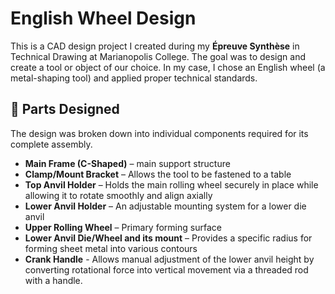 # English Wheel Design

This is a CAD design project I created during my **Épreuve Synthèse** in Technical Drawing at Marianopolis College. 
The goal was to design and create a tool or object of our choice. In my case, I chose an English wheel (a metal-shaping tool) and applied proper technical standards.

## 🧩 Parts Designed
The design was broken down into individual components required for its complete assembly.

- **Main Frame (C-Shaped)** – main support structure
- **Clamp/Mount Bracket** – Allows the tool to be fastened to a table
- **Top Anvil Holder** – Holds the main rolling wheel securely in place while allowing it to rotate smoothly and align axially
- **Lower Anvil Holder** – An adjustable mounting system for a lower die anvil
- **Upper Rolling Wheel** – Primary forming surface
- **Lower Anvil Die/Wheel and its mount** – Provides a specific radius for forming sheet metal into various contours
- **Crank Handle** - Allows manual adjustment of the lower anvil height by converting rotational force into vertical movement via a threaded rod with a handle.

